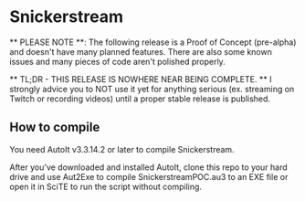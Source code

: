 # Snickerstream

** PLEASE NOTE **: The following release is a Proof of Concept (pre-alpha) and doesn't have
many planned features. There are also some known issues and many pieces of code aren't
polished properly.

** TL;DR - THIS RELEASE IS NOWHERE NEAR BEING COMPLETE. ** I strongly advice you to NOT use
it yet for anything serious (ex. streaming on Twitch or recording videos) until a
proper stable release is published.

## How to compile
You need AutoIt v3.3.14.2 or later to compile Snickerstream.

After you've downloaded and installed AutoIt, clone this repo to your hard drive and
use Aut2Exe to compile SnickerstreamPOC.au3 to an EXE file or open it in SciTE to run
the script without compiling.
